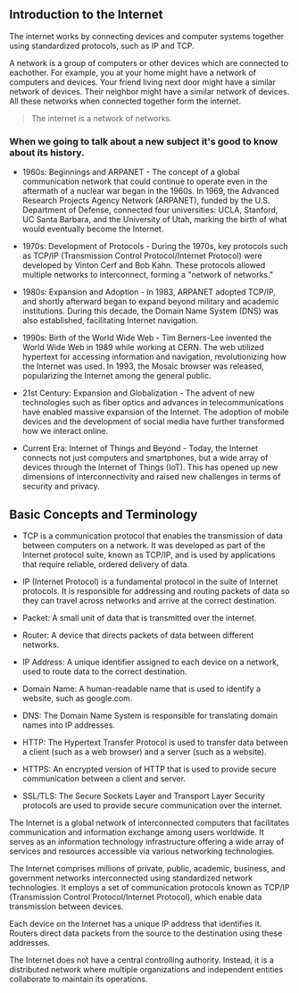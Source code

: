 ## Introduction to the Internet

The internet works by connecting devices and computer systems together using standardized protocols, such as IP and TCP.

A network is a group of computers or other devices which are connected to eachother. For example, you at your home might have a network of computers and devices. Your friend living next door might have a similar network of devices. Their neighbor might have a similar network of devices. All these networks when connected together form the internet.

> The internet is a network of networks.

### When we going to talk about a new subject it's good to know about its history.

- 1960s: Beginnings and ARPANET - The concept of a global communication network that could continue to operate even in the aftermath of a nuclear war began in the 1960s. In 1969, the Advanced Research Projects Agency Network (ARPANET), funded by the U.S. Department of Defense, connected four universities: UCLA, Stanford, UC Santa Barbara, and the University of Utah, marking the birth of what would eventually become the Internet.

- 1970s: Development of Protocols - During the 1970s, key protocols such as TCP/IP (Transmission Control Protocol/Internet Protocol) were developed by Vinton Cerf and Bob Kahn. These protocols allowed multiple networks to interconnect, forming a "network of networks."

- 1980s: Expansion and Adoption - In 1983, ARPANET adopted TCP/IP, and shortly afterward began to expand beyond military and academic institutions. During this decade, the Domain Name System (DNS) was also established, facilitating Internet navigation.

- 1990s: Birth of the World Wide Web - Tim Berners-Lee invented the World Wide Web in 1989 while working at CERN. The web utilized hypertext for accessing information and navigation, revolutionizing how the Internet was used. In 1993, the Mosaic browser was released, popularizing the Internet among the general public.

- 21st Century: Expansion and Globalization - The advent of new technologies such as fiber optics and advances in telecommunications have enabled massive expansion of the Internet. The adoption of mobile devices and the development of social media have further transformed how we interact online.

- Current Era: Internet of Things and Beyond - Today, the Internet connects not just computers and smartphones, but a wide array of devices through the Internet of Things (IoT). This has opened up new dimensions of interconnectivity and raised new challenges in terms of security and privacy.

## Basic Concepts and Terminology

- TCP is a communication protocol that enables the transmission of data between computers on a network. It was developed as part of the Internet protocol suite, known as TCP/IP, and is used by applications that require reliable, ordered delivery of data.

- IP (Internet Protocol) is a fundamental protocol in the suite of Internet protocols. It is responsible for addressing and routing packets of data so they can travel across networks and arrive at the correct destination.
  
- Packet: A small unit of data that is transmitted over the internet.

- Router: A device that directs packets of data between different networks.

- IP Address: A unique identifier assigned to each device on a network, used to route data to the correct destination.

- Domain Name: A human-readable name that is used to identify a website, such as google.com.

- DNS: The Domain Name System is responsible for translating domain names into IP addresses.

- HTTP: The Hypertext Transfer Protocol is used to transfer data between a client (such as a web browser) and a server (such as a website).

- HTTPS: An encrypted version of HTTP that is used to provide secure communication between a client and server.

- SSL/TLS: The Secure Sockets Layer and Transport Layer Security protocols are used to provide secure communication over the internet.

The Internet is a global network of interconnected computers that facilitates communication and information exchange among users worldwide. It serves as an information technology infrastructure offering a wide array of services and resources accessible via various networking technologies.

The Internet comprises millions of private, public, academic, business, and government networks interconnected using standardized network technologies.
It employs a set of communication protocols known as TCP/IP (Transmission Control Protocol/Internet Protocol), which enable data transmission between devices.

Each device on the Internet has a unique IP address that identifies it. Routers direct data packets from the source to the destination using these addresses.

The Internet does not have a central controlling authority. Instead, it is a distributed network where multiple organizations and independent entities collaborate to maintain its operations.


